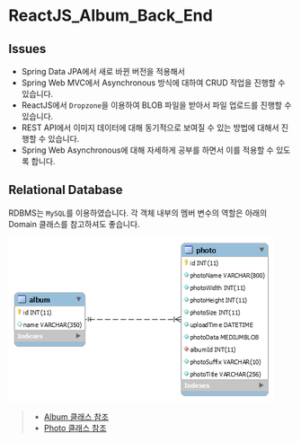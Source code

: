 # ReactJS_Album_Back_End

## Issues
- Spring Data JPA에서 새로 바뀐 버전을 적용해서 
- Spring Web MVC에서 Asynchronous 방식에 대하여 CRUD 작업을 진행할 수 있습니다.
- ReactJS에서 `Dropzone`을 이용하여 BLOB 파일을 받아서 파일 업로드를 진행할 수 있습니다.
- REST API에서 이미지 데이터에 대해 동기적으로 보여질 수 있는 방법에 대해서 진행할 수 있습니다.
- Spring Web Asynchronous에 대해 자세하게 공부를 하면서 이를 적용할 수 있도록 합니다.

## Relational Database

RDBMS는 `MySQL`를 이용하였습니다. 각 객체 내부의 멤버 변수의 역할은 아래의 Domain 클래스를 참고하셔도 좋습니다.

![react_album_er](/src/docs/react_album_er.png "react_album_er")

> - [Album 클래스 참조](https://github.com/tails5555/ReactJS_Album_Back_End/blob/master/src/main/java/net/kang/domain/Album.java)
> - [Photo 클래스 참조](https://github.com/tails5555/ReactJS_Album_Back_End/blob/master/src/main/java/net/kang/domain/Photo.java)
